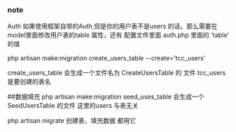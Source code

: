 ### note
Auth 如果使用框架自带的Auth,但是你的用户表不是users 的话，那么需要在model里面修改用户表的table 属性，还有 配置文件里面 auth.php 里面的 'table' 的值

php artisan make:migration create_users_table --create='tcc_users'

create_users_table 会生成一个文件名为 CreateUsersTable 的 文件
tcc_users 是要创建的表名

##数据填充
php artisan make:migration seed_uses_table
会生成一个SeedUsersTable 的文件  这里的users 与表无关

php artisan migrate  创建表、填充数据 都用它